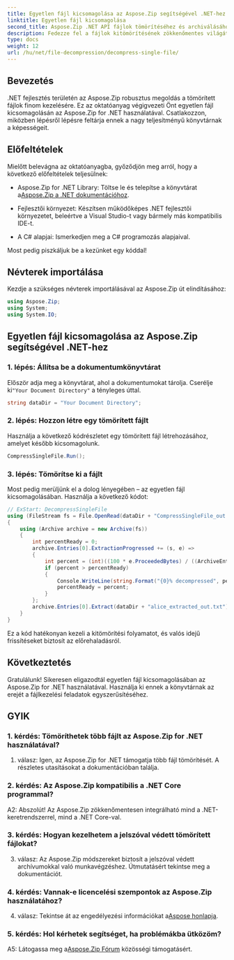 ```yaml
---
title: Egyetlen fájl kicsomagolása az Aspose.Zip segítségével .NET-hez
linktitle: Egyetlen fájl kicsomagolása
second_title: Aspose.Zip .NET API fájlok tömörítéséhez és archiválásához
description: Fedezze fel a fájlok kitömörítésének zökkenőmentes világát az Aspose.Zip for .NET segítségével. Könnyedén kezelheti a tömörített fájlokat C# projektjeiben.
type: docs
weight: 12
url: /hu/net/file-decompression/decompress-single-file/
---
```

## Bevezetés

.NET fejlesztés területén az Aspose.Zip robusztus megoldás a tömörített fájlok finom kezelésére. Ez az oktatóanyag végigvezeti Önt egyetlen fájl kicsomagolásán az Aspose.Zip for .NET használatával. Csatlakozzon, miközben lépésről lépésre feltárja ennek a nagy teljesítményű könyvtárnak a képességeit.

## Előfeltételek

Mielőtt belevágna az oktatóanyagba, győződjön meg arról, hogy a következő előfeltételek teljesülnek:

-  Aspose.Zip for .NET Library: Töltse le és telepítse a könyvtárat a[Aspose.Zip a .NET dokumentációhoz](https://reference.aspose.com/zip/net/).

- Fejlesztői környezet: Készítsen működőképes .NET fejlesztői környezetet, beleértve a Visual Studio-t vagy bármely más kompatibilis IDE-t.

- A C# alapjai: Ismerkedjen meg a C# programozás alapjaival.

Most pedig piszkáljuk be a kezünket egy kóddal!

## Névterek importálása

Kezdje a szükséges névterek importálásával az Aspose.Zip út elindításához:

```csharp
using Aspose.Zip;
using System;
using System.IO;
```

## Egyetlen fájl kicsomagolása az Aspose.Zip segítségével .NET-hez

### 1. lépés: Állítsa be a dokumentumkönyvtárat

 Először adja meg a könyvtárat, ahol a dokumentumokat tárolja. Cserélje ki`"Your Document Directory"` a tényleges úttal.

```csharp
string dataDir = "Your Document Directory";
```

### 2. lépés: Hozzon létre egy tömörített fájlt

Használja a következő kódrészletet egy tömörített fájl létrehozásához, amelyet később kicsomagolunk.

```csharp
CompressSingleFile.Run();
```

### 3. lépés: Tömörítse ki a fájlt

Most pedig merüljünk el a dolog lényegében – az egyetlen fájl kicsomagolásában. Használja a következő kódot:

```csharp
// ExStart: DecompressSingleFile
using (FileStream fs = File.OpenRead(dataDir + "CompressSingleFile_out.zip"))
{
    using (Archive archive = new Archive(fs))
    {
        int percentReady = 0;
        archive.Entries[0].ExtractionProgressed += (s, e) =>
        {
            int percent = (int)((100 * e.ProceededBytes) / ((ArchiveEntry)s).UncompressedSize);
            if (percent > percentReady)
            {
                Console.WriteLine(string.Format("{0}% decompressed", percent));
                percentReady = percent;
            }
        };
        archive.Entries[0].Extract(dataDir + "alice_extracted_out.txt");
    }
}
```

Ez a kód hatékonyan kezeli a kitömörítési folyamatot, és valós idejű frissítéseket biztosít az előrehaladásról.

## Következtetés

Gratulálunk! Sikeresen eligazodtál egyetlen fájl kicsomagolásában az Aspose.Zip for .NET használatával. Használja ki ennek a könyvtárnak az erejét a fájlkezelési feladatok egyszerűsítéséhez.

## GYIK

### 1. kérdés: Tömöríthetek több fájlt az Aspose.Zip for .NET használatával?

1. válasz: Igen, az Aspose.Zip for .NET támogatja több fájl tömörítését. A részletes utasításokat a dokumentációban találja.

### 2. kérdés: Az Aspose.Zip kompatibilis a .NET Core programmal?

A2: Abszolút! Az Aspose.Zip zökkenőmentesen integrálható mind a .NET-keretrendszerrel, mind a .NET Core-val.

### 3. kérdés: Hogyan kezelhetem a jelszóval védett tömörített fájlokat?

3. válasz: Az Aspose.Zip módszereket biztosít a jelszóval védett archívumokkal való munkavégzéshez. Útmutatásért tekintse meg a dokumentációt.

### 4. kérdés: Vannak-e licencelési szempontok az Aspose.Zip használatához?

 4. válasz: Tekintse át az engedélyezési információkat a[Aspose honlapja](https://purchase.aspose.com/buy).

### 5. kérdés: Hol kérhetek segítséget, ha problémákba ütközöm?

 A5: Látogassa meg a[Aspose.Zip Fórum](https://forum.aspose.com/c/zip/37) közösségi támogatásért.